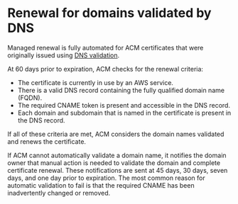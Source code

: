 # Renewal for domains validated by DNS<a name="dns-renewal-validation"></a>

Managed renewal is fully automated for ACM certificates that were originally issued using [DNS validation](dns-validation.md)\.

At 60 days prior to expiration, ACM checks for the renewal criteria:
+ The certificate is currently in use by an AWS service\.
+ There is a valid DNS record containing the fully qualified domain name \(FQDN\)\.
+ The required CNAME token is present and accessible in the DNS record\.
+ Each domain and subdomain that is named in the certificate is present in the DNS record\.

If all of these criteria are met, ACM considers the domain names validated and renews the certificate\. 

If ACM cannot automatically validate a domain name, it notifies the domain owner that manual action is needed to validate the domain and complete certificate renewal\. These notifications are sent at 45 days, 30 days, seven days, and one day prior to expiration\. The most common reason for automatic validation to fail is that the required CNAME has been inadvertently changed or removed\.